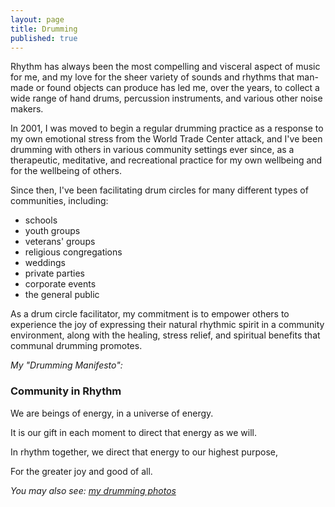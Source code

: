 ```yaml
---
layout: page
title: Drumming
published: true
---
```


Rhythm has always been the most compelling and visceral aspect of music for me, and my love for the sheer variety of sounds and rhythms that man-made or found objects can produce has led me, over the years, to collect a wide range of hand drums, percussion instruments, and various other noise makers. 

In 2001, I was moved to begin a regular drumming practice as a response to my own emotional stress from the World Trade Center attack, and I've been drumming with others in various community settings ever since, as a therapeutic, meditative, and recreational practice for my own wellbeing and for the wellbeing of others. 

<p class="before-list">Since then, I've been facilitating drum circles for many different types of communities, including:</p>

- schools
- youth groups
- veterans' groups
- religious congregations
- weddings
- private parties
- corporate events
- the general public 

As a drum circle facilitator, my commitment is to empower others to experience the joy of expressing their natural rhythmic spirit in a community environment, along with the healing, stress relief, and spiritual benefits that communal drumming promotes. 

<p class="before-blockquote"><em>My "Drumming Manifesto":</em></p>

<div class="well manifesto">
  <h3>Community in Rhythm</h3>

  <p>We are beings of energy, in a universe of energy.</p>

  <p>It is our gift in each moment to direct that energy as we will.</p>

  <p>In rhythm together, we direct that energy to our highest purpose,</p>

  <p>For the greater joy and good of all.</p>
</div>

*You may also see: [my drumming photos](https://www.facebook.com/danamcc/photos)*